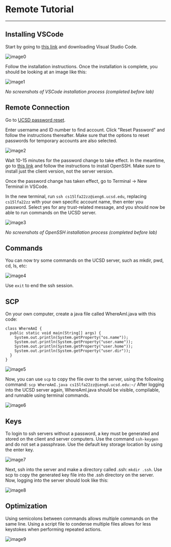 # Remote Tutorial
---
## Installing VSCode

Start by going to [this link](https://code.visualstudio.com/download) and downloading Visual Studio Code.

![image0](lab1-0.png)

Follow the installation instructions. Once the installation is complete, you should be looking at an image like this:

![image1](lab1-1.png)

*No screenshots of VSCode installation process (completed before lab)*

## Remote Connection

Go to [UCSD password reset](https://sdacs.ucsd.edu/~icc/index.php).

Enter username and ID number to find account.
Click "Reset Password" and follow the instructions thereafter. Make sure that the options to reset passwords for temporary accounts are also selected.

![image2](lab1-2.png)

Wait 10-15 minutes for the password change to take effect. In the meantime, go to [this link](https://docs.microsoft.com/en-us/windows-server/administration/openssh/openssh_install_firstuse) and follow the instructions to install OpenSSH. Make sure to install just the client version, not the server version.

Once the password change has taken effect, go to Terminal -> New Terminal in VSCode.

In the new terminal, run `ssh cs15lfa22zz@ieng6.ucsd.edu`, replacing `cs15lfa22zz` with your own specific account name, then enter you password.
Select yes for any trust-related message, and you should now be able to run commands on the UCSD server.

![image3](lab1-3.png)

*No screenshots of OpenSSH installation process (completed before lab)*

## Commands

You can now try some commands on the UCSD server, such as mkdir, pwd, cd, ls, etc:

![image4](lab1-4.png)

Use `exit` to end the ssh session.

## SCP

On your own computer, create a java file called WhereAmI.java with this code:

```
class WhereAmI {
  public static void main(String[] args) {
    System.out.println(System.getProperty("os.name"));
    System.out.println(System.getProperty("user.name"));
    System.out.println(System.getProperty("user.home"));
    System.out.println(System.getProperty("user.dir"));
  }
}
```

![image5](lab1-5.png)

Now, you can use `scp` to copy the file over to the server, using the following command: `scp WhereAmI.java cs15lfa22zz@ieng6.ucsd.edu:~/`
After logging into the UCSD server again, WhereAmI.java should be visible, compilable, and runnable using terminal commands.

![image6](lab1-6.png)

## Keys

To login to ssh servers without a password, a key must be generated and stored on the client and server computers.
Use the command `ssh-keygen` and do not set a passphrase. Use the default key storage location by using the enter key.

![image7](lab1-7.png)

Next, ssh into the server and make a directory called .ssh: `mkdir .ssh`. Use scp to copy the generated key file into the .ssh directory on the server.
Now, logging into the server should look like this:

![image8](lab1-8.png)

## Optimization

Using semicolons between commands allows multiple commands on the same line. Using a script file to condense multiple files allows for less keystokes when performing repeated actions.

![image9](lab1-9.png)
